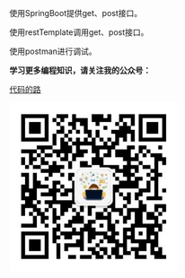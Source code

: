 使用SpringBoot提供get、post接口。

使用restTemplate调用get、post接口。

使用postman进行调试。



**学习更多编程知识，请关注我的公众号：**

[代码的路](https://mp.weixin.qq.com/s/t0t89DFgJ1TEzI4uI5giHg)

<img src="./公众号二维码.png" width="300px" />

 